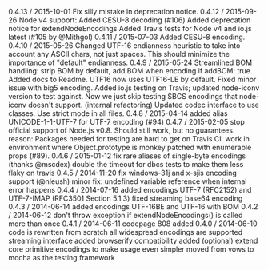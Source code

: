 0.4.13 / 2015-10-01
Fix silly mistake in deprecation notice.
0.4.12 / 2015-09-26
Node v4 support:
Added CESU-8 decoding (#106)
Added deprecation notice for extendNodeEncodings
Added Travis tests for Node v4 and io.js latest (#105 by @Mithgol)
0.4.11 / 2015-07-03
Added CESU-8 encoding.
0.4.10 / 2015-05-26
Changed UTF-16 endianness heuristic to take into account any ASCII chars, not just spaces. This should minimize the importance of "default" endianness.
0.4.9 / 2015-05-24
Streamlined BOM handling: strip BOM by default, add BOM when encoding if addBOM: true. Added docs to Readme.
UTF16 now uses UTF16-LE by default.
Fixed minor issue with big5 encoding.
Added io.js testing on Travis; updated node-iconv version to test against. Now we just skip testing SBCS encodings that node-iconv doesn't support.
(internal refactoring) Updated codec interface to use classes.
Use strict mode in all files.
0.4.8 / 2015-04-14
added alias UNICODE-1-1-UTF-7 for UTF-7 encoding (#94)
0.4.7 / 2015-02-05
stop official support of Node.js v0.8. Should still work, but no guarantees. reason: Packages needed for testing are hard to get on Travis CI.
work in environment where Object.prototype is monkey patched with enumerable props (#89).
0.4.6 / 2015-01-12
fix rare aliases of single-byte encodings (thanks @mscdex)
double the timeout for dbcs tests to make them less flaky on travis
0.4.5 / 2014-11-20
fix windows-31j and x-sjis encoding support (@nleush)
minor fix: undefined variable reference when internal error happens
0.4.4 / 2014-07-16
added encodings UTF-7 (RFC2152) and UTF-7-IMAP (RFC3501 Section 5.1.3)
fixed streaming base64 encoding
0.4.3 / 2014-06-14
added encodings UTF-16BE and UTF-16 with BOM
0.4.2 / 2014-06-12
don't throw exception if extendNodeEncodings() is called more than once
0.4.1 / 2014-06-11
codepage 808 added
0.4.0 / 2014-06-10
code is rewritten from scratch
all widespread encodings are supported
streaming interface added
browserify compatibility added
(optional) extend core primitive encodings to make usage even simpler
moved from vows to mocha as the testing framework